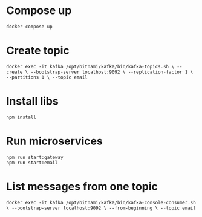 # Compose up
    docker-compose up

# Create topic
    docker exec -it kafka /opt/bitnami/kafka/bin/kafka-topics.sh \ --create \ --bootstrap-server localhost:9092 \ --replication-factor 1 \ --partitions 1 \ --topic email

# Install libs
    npm install

# Run microservices
    npm run start:gateway
    npm run start:email

# List messages from one topic
    docker exec -it kafka /opt/bitnami/kafka/bin/kafka-console-consumer.sh \ --bootstrap-server localhost:9092 \ --from-beginning \ --topic email